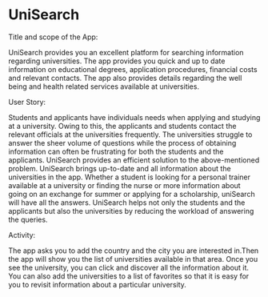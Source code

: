 # UniSearch

Title and scope of the App:

UniSearch provides you an excellent platform for searching information regarding universities. The app provides you quick and up to date information on educational degrees, application procedures, financial costs and relevant contacts. The app also provides details regarding the well being and health related services available at universities.

User Story:

Students and applicants have individuals needs when applying and studying at a university. Owing to this, the applicants and students contact the relevant officials at the universities frequently. The universities struggle to answer the sheer volume of questions while the process of obtaining information can often be frustrating for both the students and the applicants.
UniSearch provides an efficient solution to the above-mentioned problem. UniSearch brings up-to-date and all information about the universities in the app. Whether a student is looking for a personal trainer available at a university or finding the nurse or more information about going on an exchange for summer or applying for a scholarship, uniSearch will have all the answers. UniSearch helps not only the students and the applicants but also the universities by reducing the workload of answering the queries.

Activity:

The app asks you to add the country and the city you are interested in.Then the app will show you the list of universities available in that area. Once you see the university, you can click and discover all the information about it. You can also add the universities to a list of favorites so that it is easy for you to revisit information about a particular university.
